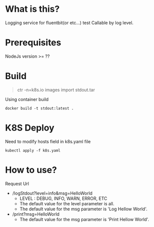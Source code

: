 # What is this?
Logging service for fluentbit(or etc...) test
Callable by log level.

# Prerequisites
NodeJs version >= ??

# Build
> ctr -n=k8s.io images import stdout.tar

Using container build
```
docker build -t stdout:latest .
```

# K8S Deploy
Need to modify hosts field in k8s.yaml file
```
kubectl apply -f k8s.yaml
```

# How to use?
Request Url
-  /logStdout?level=info&msg=HelloWorld
    - LEVEL : DEBUG, INFO, WARN, ERROR, ETC
    - The default value for the level parameter is all.
    - The default value for the msg parameter is 'Log Hellow World'.
-  /print?msg=HelloWorld
    - The default value for the msg parameter is 'Print Hellow World'.

